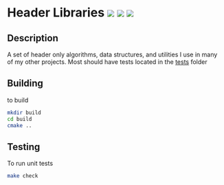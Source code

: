 # Header Libraries ![](https://github.com/beached/header_libraries/workflows/MacOS/badge.svg) ![](https://github.com/beached/header_libraries/workflows/Ubuntu/badge.svg) ![](https://github.com/beached/header_libraries/workflows/Windows/badge.svg)

## Description
A set of header only algorithms, data structures, and utilities I use in many of my other projects.  Most should have tests located in the [tests](tests/) folder

## Building
to build
``` bash
mkdir build
cd build
cmake ..
```

## Testing
To run unit tests

``` bash
make check
```
